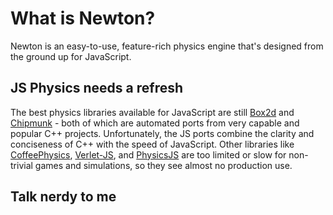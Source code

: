 # What is Newton?

Newton is an easy-to-use, feature-rich physics engine that's designed from the ground up for JavaScript.

## JS Physics needs a refresh

The best physics libraries available for JavaScript are still
[Box2d](https://github.com/kripken/box2d.js/) and
[Chipmunk](https://github.com/josephg/Chipmunk-js) -
both of which are automated ports from very capable and popular C++ projects.
Unfortunately, the JS ports combine the clarity and conciseness of C++ with the speed of JavaScript.
Other libraries like
[CoffeePhysics](https://github.com/soulwire/Coffee-Physics),
[Verlet-JS](https://github.com/subprotocol/verlet-js), and
[PhysicsJS](https://github.com/wellcaffeinated/PhysicsJS)
are too limited or slow for non-trivial games and simulations, so they see almost no production use.

## Talk nerdy to me


